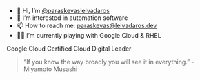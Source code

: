 - 👋 Hi, I’m [@paraskevasleivadaros](https://github.com/paraskevasleivadaros)
- 🤖 I’m interested in automation software
- 📫 How to reach me: [paraskevas@leivadaros.dev](mailto:paraskevas@leivadaros.dev)
- 👨‍🔬 I’m currently playing with Google Cloud & RHEL

Google Cloud Certified Cloud Digital Leader

> “If you know the way broadly you will see it in everything.” - Miyamoto Musashi
<!---
paraskevasleivadaros/paraskevasleivadaros is a ✨ special ✨ repository because its `README.md` (this file) appears on your GitHub profile.
You can click the Preview link to take a look at your changes.
--->

